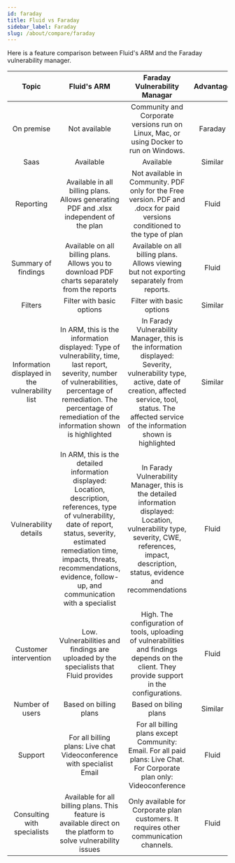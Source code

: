 ```yaml
---
id: faraday
title: Fluid vs Faraday
sidebar_label: Faraday
slug: /about/compare/faraday
---
```


Here is a feature comparison
between Fluid's ARM and the
Faraday vulnerability manager.

|                     **Topic**                    |                                                                                                                               **Fluid's ARM**                                                                                                                               |                                                                                              **Faraday Vulnerability Managar**                                                                                              | **Advantage** |
|:------------------------------------------------:|:---------------------------------------------------------------------------------------------------------------------------------------------------------------------------------------------------------------------------------------------------------------------------:|:---------------------------------------------------------------------------------------------------------------------------------------------------------------------------------------------------------------------------:|:-------------:|
| On premise                                       | Not available                                                                                                                                                                                                                                                               | Community and Corporate versions run on Linux, Mac, or using Docker to run on Windows.                                                                                                                                      | Faraday       |
| Saas                                             | Available                                                                                                                                                                                                                                                                   | Available                                                                                                                                                                                                                   | Similar       |
| Reporting                                        | Available in all billing plans. Allows generating  PDF and .xlsx independent of the plan                                                                                                                                                                                    | Not available in Community. PDF only for the Free version.  PDF and .docx for paid versions conditioned to the type  of plan                                                                                                | Fluid         |
| Summary of findings                              | Available on all billing plans. Allows you to download PDF charts separately from the  reports                                                                                                                                                                              | Available on all billing plans. Allows viewing but not  exporting separately from reports.                                                                                                                                  | Fluid         |
| Filters                                          | Filter with basic options                                                                                                                                                                                                                                                   | Filter with basic options                                                                                                                                                                                                   | Similar       |
| Information displayed in  the vulnerability list | In ARM, this is the information displayed: Type of vulnerability, time, last report, severity,  number of vulnerabilities, percentage of remediation. The percentage of remediation of the information  shown is highlighted                                                | In Farady Vulnerability Manager, this is the information  displayed:  Severity, vulnerability type, active, date of creation,  affected service, tool, status. The affected service of the information shown is highlighted | Similar       |
| Vulnerability details                            | In ARM, this is the detailed information displayed: Location, description, references,  type of vulnerability, date of report, status,  severity, estimated remediation time, impacts,  threats, recommendations, evidence, follow-up,  and communication with a specialist | In Farady Vulnerability Manager, this is the detailed information displayed: Location, vulnerability type, severity,  CWE, references, impact, description, status, evidence  and recommendations                           | Fluid         |
| Customer intervention                            | Low. Vulnerabilities and findings are uploaded  by the specialists that Fluid provides                                                                                                                                                                                      | High. The configuration of tools, uploading of  vulnerabilities and findings depends on the client.  They provide support in the configurations.                                                                            | Fluid         |
| Number of users                                  | Based on billing plans                                                                                                                                                                                                                                                      | Based on biling plans                                                                                                                                                                                                       | Similar       |
| Support                                          | For all billing plans: Live chat Videoconference with specialist Email                                                                                                                                                                                                      | For all billing plans except Community: Email. For all paid plans: Live Chat. For Corporate plan only: Videoconference                                                                                                      | Fluid         |
| Consulting with  specialists                     | Available for all billing plans.  This feature is available direct on the  platform to solve vulnerability issues                                                                                                                                                           | Only available for Corporate plan customers. It requires  other communication channels.                                                                                                                                     | Fluid         |

